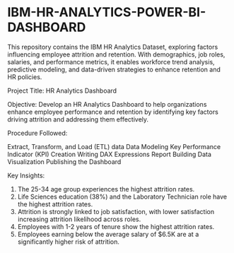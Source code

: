 # IBM-HR-ANALYTICS-POWER-BI-DASHBOARD
This repository contains the IBM HR Analytics Dataset, exploring factors influencing employee attrition and retention. With demographics, job roles, salaries, and performance metrics, it enables workforce trend analysis, predictive modeling, and data-driven strategies to enhance retention and HR policies.

Project Title: HR Analytics Dashboard

Objective:
Develop an HR Analytics Dashboard to help organizations enhance employee performance and retention by identifying key factors driving attrition and addressing them effectively.

Procedure Followed:

Extract, Transform, and Load (ETL) data
Data Modeling
Key Performance Indicator (KPI) Creation
Writing DAX Expressions
Report Building
Data Visualization
Publishing the Dashboard

Key Insights:

1. The 25-34 age group experiences the highest attrition rates.
2. Life Sciences education (38%) and the Laboratory Technician role have the highest attrition rates.
3. Attrition is strongly linked to job satisfaction, with lower satisfaction increasing attrition likelihood across roles.
4. Employees with 1-2 years of tenure show the highest attrition rates.
5. Employees earning below the average salary of $6.5K are at a significantly higher risk of attrition.
